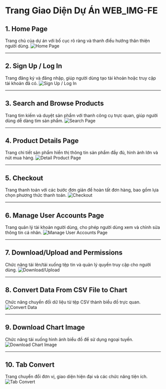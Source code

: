 # Trang Giao Diện Dự Án WEB_IMG-FE

## 1. Home Page
Trang chủ của dự án với bố cục rõ ràng và thanh điều hướng thân thiện người dùng.
![Home Page](https://github.com/BaoMinh000/WEB_IMG-Front-end/blob/385f60eddea0245f9d8fd785677ff9984a00035c/IMG%20demo/Home.jpeg?raw=true)

---

## 2. Sign Up / Log In
Trang đăng ký và đăng nhập, giúp người dùng tạo tài khoản hoặc truy cập tài khoản đã có.
![Sign Up / Log In](https://github.com/BaoMinh000/WEB_IMG-Front-end/blob/385f60eddea0245f9d8fd785677ff9984a00035c/IMG%20demo/Home.jpeg?raw=true) <!-- Thay URL hình nếu có hình cho trang này -->

---

## 3. Search and Browse Products
Trang tìm kiếm và duyệt sản phẩm với thanh công cụ trực quan, giúp người dùng dễ dàng tìm sản phẩm.
![Search Page](https://github.com/BaoMinh000/WEB_IMG-Front-end/blob/385f60eddea0245f9d8fd785677ff9984a00035c/IMG%20demo/searchpage.jpeg?raw=true)

---

## 4. Product Details Page
Trang chi tiết sản phẩm hiển thị thông tin sản phẩm đầy đủ, hình ảnh lớn và nút mua hàng.
![Detail Product Page](https://github.com/BaoMinh000/WEB_IMG-Front-end/blob/385f60eddea0245f9d8fd785677ff9984a00035c/IMG%20demo/Detailpageproduct.jpeg?raw=true)

---

## 5. Checkout
Trang thanh toán với các bước đơn giản để hoàn tất đơn hàng, bao gồm lựa chọn phương thức thanh toán.
![Checkout](https://github.com/BaoMinh000/WEB_IMG-Front-end/blob/385f60eddea0245f9d8fd785677ff9984a00035c/IMG%20demo/Home.jpeg?raw=true) <!-- Thay URL hình nếu có hình cho trang này -->

---

## 6. Manage User Accounts Page
Trang quản lý tài khoản người dùng, cho phép người dùng xem và chỉnh sửa thông tin cá nhân.
![Manage User Accounts Page](https://github.com/BaoMinh000/WEB_IMG-Front-end/blob/385f60eddea0245f9d8fd785677ff9984a00035c/IMG%20demo/PROFILE%20USER.png?raw=true)

---

## 7. Download/Upload and Permissions
Chức năng tải lên/tải xuống tệp tin và quản lý quyền truy cập cho người dùng.
![Download/Upload](https://github.com/BaoMinh000/WEB_IMG-Front-end/blob/385f60eddea0245f9d8fd785677ff9984a00035c/IMG%20demo/Home.jpeg?raw=true) <!-- Thay URL hình nếu có hình cho trang này -->

---

## 8. Convert Data From CSV File to Chart
Chức năng chuyển đổi dữ liệu từ tệp CSV thành biểu đồ trực quan.
![Convert Data](https://github.com/BaoMinh000/WEB_IMG-Front-end/blob/385f60eddea0245f9d8fd785677ff9984a00035c/IMG%20demo/CONVERTPAGE.jpeg?raw=true)

---

## 9. Download Chart Image
Chức năng tải xuống hình ảnh biểu đồ để sử dụng ngoại tuyến.
![Download Chart Image](https://github.com/BaoMinh000/WEB_IMG-Front-end/blob/385f60eddea0245f9d8fd785677ff9984a00035c/IMG%20demo/Home.jpeg?raw=true) <!-- Thay URL hình nếu có hình cho trang này -->

---

## 10. Tab Convert
Trang chuyển đổi đơn vị, giao diện hiện đại và các chức năng tiện ích.
![Tab Convert](https://github.com/BaoMinh000/WEB_IMG-Front-end/blob/385f60eddea0245f9d8fd785677ff9984a00035c/IMG%20demo/CONVERTPAGE.jpeg?raw=true)
